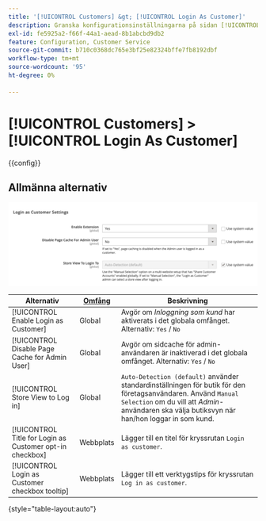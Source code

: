 ```yaml
---
title: '[!UICONTROL Customers] &gt; [!UICONTROL Login As Customer]'
description: Granska konfigurationsinställningarna på sidan [!UICONTROL Customers] &gt; [!UICONTROL Login As Customer] i Commerce Admin.
exl-id: fe5925a2-f66f-44a1-aead-8b1abcbd9db2
feature: Configuration, Customer Service
source-git-commit: b710c0368dc765e3bf25e82324bffe7fb8192dbf
workflow-type: tm+mt
source-wordcount: '95'
ht-degree: 0%

---
```


# [!UICONTROL Customers] > [!UICONTROL Login As Customer]

{{config}}

## Allmänna alternativ

![Logga in som kund - allmänna alternativ](./assets/login-as-customer.png)<!-- zoom -->

<!-- [Login As Customer - General Options](https://docs.magento.com/user-guide/customers/login-as-customer.html#enable-the-feature) -->

| Alternativ | [Omfång](../../getting-started/websites-stores-views.md#scope-settings) | Beskrivning |
|-- | -- | -- |
| [!UICONTROL Enable Login as Customer] | Global | Avgör om _Inloggning som kund_ har aktiverats i det globala omfånget. Alternativ: `Yes` / `No` |
| [!UICONTROL Disable Page Cache for Admin User] | Global | Avgör om sidcache för admin-användaren är inaktiverad i det globala omfånget. Alternativ: `Yes` / `No` |
| [!UICONTROL Store View to Log in] | Global | `Auto-Detection (default)` använder standardinställningen för butik för den företagsanvändaren. Använd `Manual Selection` om du vill att _Admin_-användaren ska välja butiksvyn när han/hon loggar in som kund. |
| [!UICONTROL Title for Login as Customer opt-in checkbox] | Webbplats | Lägger till en titel för kryssrutan `Login as customer`. |
| [!UICONTROL Login as Customer checkbox tooltip] | Webbplats | Lägger till ett verktygstips för kryssrutan `Log in as customer`. |

{style="table-layout:auto"}
